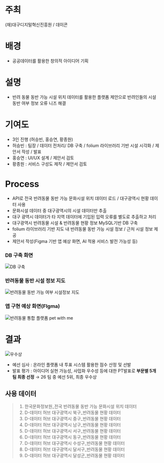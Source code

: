 # 주최
(재)대구디지털혁신진흥원 / 데이콘

# 배경
- 공공데이터를 활용한 창의적 아이디어 기획 
  
# 설명
- 반려 동물 동반 가능 시설 위치 데이터를 활용한 플랫폼 제안으로 반려인들의 시설 동반 여부 정보 오류 니즈 해결

# 기여도
- 3인 진행 (허승빈, 홍승연, 황종원)
- 허승빈 : 팀장 / 데이터 전처리/ DB 구축 / folium 라이브러리 기반 시설 시각화  / 제안서 작성 / 발표
- 홍승연 : UI/UX 설계 / 제안서 검토
- 황종원 : 서비스 구성도 제작 / 제안서 검토

# Process
- API로 전국 반려동물 동반 가능 문화시설 위치 데이터 로드 / 대구광역시 현황 데이터 사용
- 문화시설 데이터 중 대구광역시의 시설 데이터만 추출
- 대구 광역시 데이터가 타 지역 데이터에 기입된 입력 오류를 별도로 추출하고 처리
- 대구광역시 반려동물 시설 & 반려동물 현황 정보 MySQL기반 DB 구축
- folium 라이브러리 기반 지도 내 반려동물 동반 가능 시설 정보 / 근처 시설 정보 제공
- 제안서 작성(Figma 기반 앱 예상 화면, AI 적용 서비스 발전 가능성 등)

### DB 구축 화면
![DB 구축](https://github.com/user-attachments/assets/8e36a1b2-647c-4390-8b76-1586abe6744f)

### 반려동물 동반 시설 정보 지도
![반려동물 동반 가능 여부 시설정보 지도](https://github.com/user-attachments/assets/27137842-0170-453d-a738-dc1cea58e034)

### 앱 구현 예상 화면(FIgma)
![반려동물 통합 플랫폼 pet with me](https://github.com/user-attachments/assets/2be60747-ab43-4312-bbdf-e491ba3dca9a)


# 결과
![우수상](https://github.com/user-attachments/assets/af70ceb7-0f88-40bd-aa14-d7f4d29bfa24)
- 예선 심사 : 온라인 플랫폼 내 투표 시스템 활용한 점수 산정 및 선발
- 발표 평가 : 아이디어 실현 가능성, 사업화 우수성 등에 대한 PT발표로 **부문별 5개팀 최종 선정**
 →  26 팀 중 예선 5위,  최종 우수상

## 사용 데이터
> 1. 한국문화정보원_전국 반려동물 동반 가능 문화시설 위치 데이터
> 2. D-데이터 허브 대구광역시 북구_반려동물 현황 데이터
> 3. D-데이터 허브 대구광역시 중구_반려동물 현황 데이터
> 4. D-데이터 허브 대구광역시 남구_반려동물 현황 데이터
> 5. D-데이터 허브 대구광역시 서구_반려동물 현황 데이터
> 6. D-데이터 허브 대구광역시 동구_반려동물 현황 데이터
> 7. D-데이터 허브 대구광역시 수성구_반려동물 현황 데이터
> 8. D-데이터 허브 대구광역시 달서구_반려동물 현황 데이터
> 9. D-데이터 허브 대구광역시 달성군_반려동물 현황 데이터

